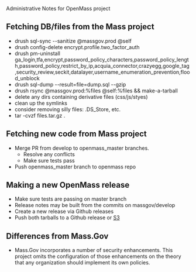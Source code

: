Administrative Notes for OpenMass project

Fetching DB/files from the Mass project
-------------
- drush sql-sync --sanitize @massgov.prod @self
- drush config-delete encrypt.profile.two_factor_auth
- drush pm-uninstall ga_login,tfa,encrypt,password_policy_characters,password_policy_length,password_policy,restrict_by_ip,acquia_connector,crazyegg,google_tag,security_review,seckit,datalayer,username_enumeration_prevention,flood_unblock
- drush sql-dump --result=file=dump.sql --gzip
- drush rsync @massgov.prod:%files @self:%files && make-a-tarball
- delete any dirs containing derivative files (css/js/styes)
- clean up the symlinks
- consider removing silly files: .DS_Store, etc.
- tar -cvzf files.tar.gz .

Fetching new code from Mass project
-------------
- Merge PR from develop to openmass_master branches.
  - Resolve any conflicts
  - Make sure tests pass
- Push openmass_master branch to openmass repo

Making a new OpenMass release
----------
- Make sure tests are passing on master branch
- Release notes may be built from the commits on massgov/develop 
- Create a new release via Github releases
- Push both tarballs to a Github release or [S3](https://console.aws.amazon.com/s3/buckets/openmass/?region=us-east-1&tab=overview)

Differences from Mass.Gov
---------
- Mass.Gov incorporates a number of security enhancements.  This project omits the configuration of those enhancements on the theory that any organization should implement its own policies.   
